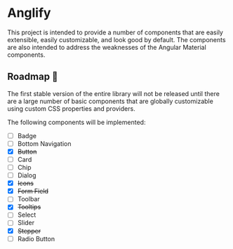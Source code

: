 # Anglify

This project is intended to provide a number of components that are easily extensible, easily customizable, and look
good by default. The components are also intended to address the weaknesses of the Angular Material components.

## Roadmap 🚏

The first stable version of the entire library will not be released until there are a large number of basic components
that are globally customizable using custom CSS properties and providers.

The following components will be implemented:

- [ ] Badge
- [ ] Bottom Navigation
- [x] ~~Button~~
- [ ] Card
- [ ] Chip
- [ ] Dialog
- [x] ~~Icons~~
- [x] ~~Form Field~~
- [ ] Toolbar
- [x] ~~Tooltips~~
- [ ] Select
- [ ] Slider
- [x] ~~Stepper~~
- [ ] Radio Button
